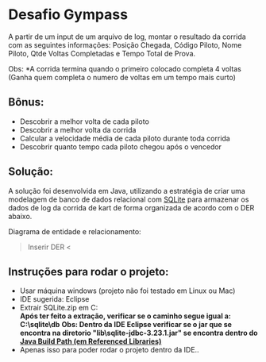Desafio Gympass
===============

A partir de um input de um arquivo de log, montar o resultado da corrida com as seguintes informações: 
Posição Chegada, Código Piloto, Nome Piloto, Qtde Voltas Completadas e Tempo Total de Prova.

Obs:
*A corrida termina quando o primeiro colocado completa 4 voltas
  (Ganha quem completa o numero de voltas em um tempo mais curto)
  
 Bônus:
 ------
 * Descobrir a melhor volta de cada piloto
 * Descobrir a melhor volta da corrida
 * Calcular a velocidade média de cada piloto durante toda corrida
 * Descobrir quanto tempo cada piloto chegou após o vencedor

Solução:
--------

A solução foi desenvolvida em Java, utilizando a estratégia de criar uma modelagem de banco de dados relacional com [SQLite](http://www.sqlitetutorial.net/sqlite-java/) para armazenar os dados de log da corrida de kart de forma organizada de acordo com o DER abaixo.

Diagrama de entidade e relacionamento:

> Inserir DER <

Instruções para rodar o projeto:
--------------------------------

* Usar máquina windows (projeto não foi testado em Linux ou Mac)
* IDE sugerida: Eclipse
* Extrair SQLite.zip em C:\
**Após ter feito a extração, verificar se o caminho segue igual a: C:\sqlite\db**
**Obs: Dentro da IDE Eclipse verificar se o jar que se encontra na diretorio "lib\sqlite-jdbc-3.23.1.jar" se encontra dentro do [Java Build Path (em Referenced Libraries)](https://pt.wikihow.com/Adicionar-JARs-nos-Caminhos-de-Acesso-de-Projeto-em-Eclipse-(Java))**
* Apenas isso para poder rodar o projeto dentro da IDE..
